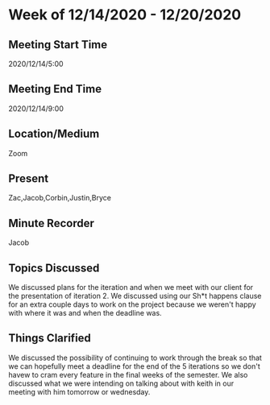 # Week of 12/14/2020 - 12/20/2020

## Meeting Start Time

2020/12/14/5:00

## Meeting End Time

2020/12/14/9:00

## Location/Medium

Zoom

## Present

Zac,Jacob,Corbin,Justin,Bryce

## Minute Recorder

Jacob

## Topics Discussed

We discussed plans for the iteration and when we meet with our client for the presentation of iteration 2.
We discussed using our Sh*t happens clause for an extra couple days to work on the project because we weren't happy with where it was and when the deadline was.

## Things Clarified

We discussed the possibility of continuing to work through the break so that we can hopefully meet a deadline for the end of the 
5 iterations so we don't havew to cram every feature in the final weeks of the semester.
We also discussed what we were intending on talking about with keith in our meeting with him tomorrow or wednesday.
